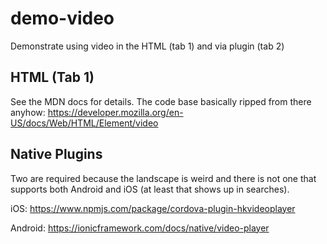 # demo-video
Demonstrate using video in the HTML (tab 1) and via plugin (tab 2)

## HTML (Tab 1)

See the MDN docs for details. The code base basically ripped from there anyhow:
https://developer.mozilla.org/en-US/docs/Web/HTML/Element/video

## Native Plugins

Two are required because the landscape is weird and there is not one that supports both Android and iOS (at least that shows
up in searches).

iOS: https://www.npmjs.com/package/cordova-plugin-hkvideoplayer

Android: https://ionicframework.com/docs/native/video-player
